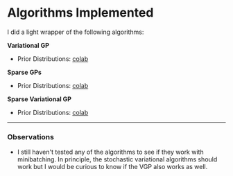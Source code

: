 # Algorithms Implemented

I did a light wrapper of the following algorithms:


**Variational GP**

* Prior Distributions: [colab](https://colab.research.google.com/drive/15ViaPySxqicBp19AKvVRSuYjGHYzrWIP)

**Sparse GPs**

* Prior Distributions: [colab](https://colab.research.google.com/drive/1LIeYFaJPiguN2GDj5tYS_YZbg_GazKDa)

**Sparse Variational GP**

* Prior Distributions: [colab](https://colab.research.google.com/drive/1WZOMte6OnSWmWnJLEAZoGp8z31HgGlvF)

---

### Observations

* I still haven't tested any of the algorithms to see if they work with minibatching. In principle, the stochastic variational algorithms should work but I would be curious to know if the VGP also works as well.
